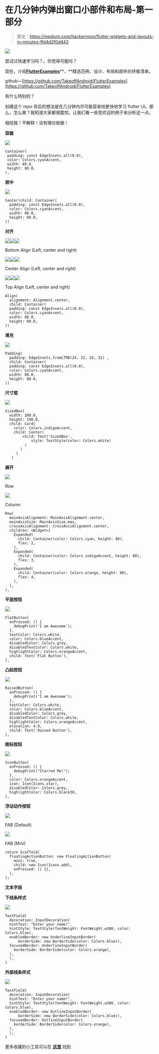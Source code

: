# 在几分钟内弹出窗口小部件和布局-第一部分

> 原文：<https://medium.com/hackernoon/flutter-widgets-and-layouts-in-minutes-ffd4d2f0d443>

![](img/146f8cdbb31a3f58b74d72e9b50d14bf.png)

尝试过快速学习吗？。你觉得可能吗？

现在，介绍[**FlutterExamples**](https://github.com/TakeoffAndroid/FlutterExamples)**，**精选范例、设计、布局和部件的终极清单。

github—[https://github.com/TakeoffAndroid/FlutterExamples](https://github.com/TakeoffAndroid/FlutterExamples)

有什么特别的？

创建这个 repo 背后的想法是在几分钟内尽可能容易地更快地学习 flutter UI。那么，怎么做？我知道大家都很震惊。让我们看一些受欢迎的例子来分析这一点。

相信我！不解释！没有理论依据！

**容器**

![](img/89e61f991443004edbf1a41c5c62fb04.png)

```
Container(
 padding: const EdgeInsets.all(0.0),
 color: Colors.cyanAccent,
 width: 80.0,
 height: 80.0,
),
```

**居中**

![](img/4d430f53f8923c7274340525b854356a.png)

```
Center(child: Container(
  padding: const EdgeInsets.all(0.0),
  color: Colors.cyanAccent,
  width: 80.0,
  height: 80.0,
))
```

**对齐**

![](img/59a0b0573ce1a93018e6011c4583d04b.png)![](img/89fd1d234d6795953c1cfc0a8950c64b.png)![](img/c1817f3844a46c53d15c7f072c323aef.png)

Bottom Align (Left, center and right)

![](img/a8474e9e38019cbf252a197d75a2eec5.png)![](img/4d430f53f8923c7274340525b854356a.png)![](img/75d63a0ef655ce50937f2308802b40ac.png)

Center Align (Left, center and right)

![](img/dee185e9657b1f57a80866a2acd42028.png)![](img/5b1b9efab5b8005ae3b9ee08bba96cf0.png)![](img/3484ffce51c9d6aebd2d4278e3641a0a.png)

Top Align (Left, center and right)

```
Align(
  alignment: Alignment.center, 
  child: Container(
  padding: const EdgeInsets.all(0.0),
  color: Colors.cyanAccent,
  width: 80.0,
  height: 80.0,
))
```

**填充**

![](img/8fdfe49308cc22b5e7b16298c0d3b4cb.png)

```
Padding(
  padding: EdgeInsets.fromLTRB(24, 32, 24, 32) ,
  child: Container(
  padding: const EdgeInsets.all(0.0),
  color: Colors.cyanAccent,
  width: 80.0,
  height: 80.0,
))
```

**尺寸框**

![](img/d00965ec14e4a58e997583157d380e99.png)

```
SizedBox(
  width: 200.0,
  height: 100.0,
  child: Card(
    color: Colors.indigoAccent,
    child: Center(
        child: Text('SizedBox',
            style: TextStyle(color: Colors.white)
         )
       )
     )
   )
```

**展开**

![](img/facaf28190170a704f58385dc7abb6ce.png)

Row

![](img/3ad2a5b4ec1d24de6da1163ad3251246.png)

Column

```
Row(
  mainAxisAlignment: MainAxisAlignment.center,
  mainAxisSize: MainAxisSize.max,
  crossAxisAlignment: CrossAxisAlignment.center,
  children: <Widget>[
    Expanded(
      child: Container(color: Colors.cyan, height: 80),
      flex: 2,
    ),
    Expanded(
      child: Container(color: Colors.indigoAccent, height: 80),
      flex: 3,
    ),
    Expanded(
      child: Container(color: Colors.orange, height: 80),
      flex: 4,
    ),
  ],
),
```

**平面按钮**

![](img/f0beb59038e70c0a749bc53492daeced.png)

```
FlatButton(
  onPressed: () {
    debugPrint('I am Awesome');
  },
  textColor: Colors.white,
  color: Colors.blueAccent,
  disabledColor: Colors.grey,
  disabledTextColor: Colors.white,
  highlightColor: Colors.orangeAccent,
  child: Text('Flat Button'),
),
```

**凸起按钮**

![](img/9a8adc1715e4088e0d813d10bc34a9bd.png)

```
RaisedButton(
  onPressed: () {
    debugPrint('I am Awesome');
  },
  textColor: Colors.white,
  color: Colors.blueAccent,
  disabledColor: Colors.grey,
  disabledTextColor: Colors.white,
  highlightColor: Colors.orangeAccent,
  elevation: 4.0,
  child: Text('Raised Button'),
),
```

**图标按钮**

![](img/7cc893c2e06ac7a9d29e711ef0814029.png)

```
IconButton(
  onPressed: () {
    debugPrint("Starred Me!");
  },
  color: Colors.orangeAccent,
  icon: Icon(Icons.star),
  disabledColor: Colors.grey,
  highlightColor: Colors.black38,
),
```

**浮动动作按钮**

![](img/26aa5fc67a9f3cab7e7f44e690e1c058.png)

FAB (Default)

![](img/312664e79537aef2382e1c2b0f937d20.png)

FAB (Mini)

```
return Scaffold(
  floatingActionButton: new FloatingActionButton(
    mini: true,
    child: new Icon(Icons.add),
    onPressed: () {},
  ),
);
```

**文本字段**

**下线条样式**

![](img/13b65e179ded6f6628a9f3497bd69979.png)

```
TextField(
  decoration: InputDecoration(
  hintText: "Enter your name!",
  hintStyle: TextStyle(fontWeight: FontWeight.w300, color: Colors.blue),
  enabledBorder: new UnderlineInputBorder(
      borderSide: new BorderSide(color: Colors.blue)),
  focusedBorder: UnderlineInputBorder(
    borderSide: BorderSide(color: Colors.orange),
  ),
  ),
)
```

**外部线条样式**

![](img/57c36adb32de260399deb0ae76590c53.png)

```
TextField(
  decoration: InputDecoration(
  hintText: "Enter your name!",
  hintStyle: TextStyle(fontWeight: FontWeight.w300, color: Colors.blue),
  enabledBorder: new OutlineInputBorder(
      borderSide: new BorderSide(color: Colors.blue)),
  focusedBorder: OutlineInputBorder(
    borderSide: BorderSide(color: Colors.orange),
  ),
  ),
)
```

更多收藏的小工具可以在 [**这里**](https://github.com/TakeoffAndroid/FlutterExamples) 找到